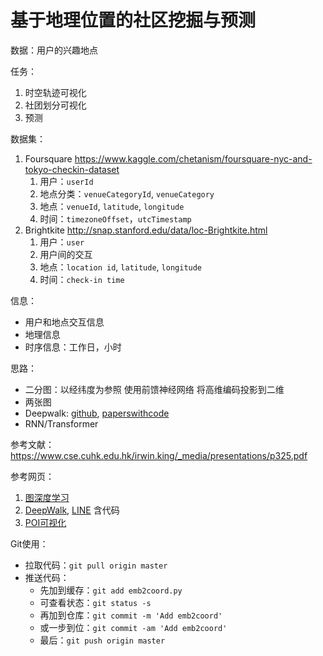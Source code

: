 # 基于地理位置的社区挖掘与预测

数据：用户的兴趣地点

任务：

1. 时空轨迹可视化
2. 社团划分可视化
3. 预测

数据集：

1. Foursquare https://www.kaggle.com/chetanism/foursquare-nyc-and-tokyo-checkin-dataset 
   1. 用户：`userId`
   2. 地点分类：`venueCategoryId`, `venueCategory`
   3. 地点：`venueId`, `latitude`, `longitude`
   4. 时间：`timezoneOffset`，`utcTimestamp`
2. Brightkite http://snap.stanford.edu/data/loc-Brightkite.html 
   1. 用户：`user`
   2. 用户间的交互
   3. 地点：`location id`, `latitude`, `longitude`
   4. 时间：`check-in time`

信息：

- 用户和地点交互信息
- 地理信息
- 时序信息：工作日，小时

思路：

- 二分图：以经纬度为参照 使用前馈神经网络 将高维编码投影到二维
- 两张图
- Deepwalk: [github](https://github.com/phanein/deepwalk), [paperswithcode](https://paperswithcode.com/paper/deepwalk-online-learning-of-social#code)
- RNN/Transformer

参考文献：https://www.cse.cuhk.edu.hk/irwin.king/_media/presentations/p325.pdf 

参考网页：

1. [图深度学习](https://blog.csdn.net/qq_34539676/article/details/125608802)
2. [DeepWalk](https://zhuanlan.zhihu.com/p/56380812), [LINE](https://zhuanlan.zhihu.com/p/56478167) 含代码
3. [POI可视化](https://zhuanlan.zhihu.com/p/165095864)

Git使用：

- 拉取代码：`git pull origin master`
- 推送代码：
  - 先加到缓存：`git add emb2coord.py`
  - 可查看状态：`git status -s`
  - 再加到仓库：`git commit -m 'Add emb2coord'`
  - 或一步到位：`git commit -am 'Add emb2coord'`
  - 最后：`git push origin master`